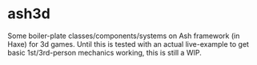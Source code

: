 ash3d
=====

Some boiler-plate classes/components/systems on Ash framework (in Haxe) for 3d games. Until this is tested with an actual live-example to get basic 1st/3rd-person mechanics working, this is still a WIP.